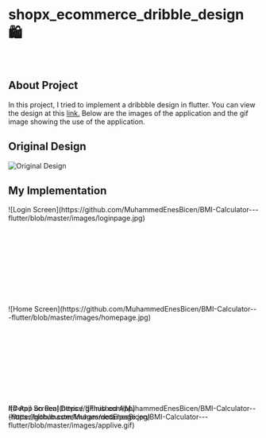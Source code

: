 # shopx_ecommerce_dribble_design 🛍️
️

## About Project

In this project, I tried to implement a dribbble design in flutter. 
You can view the design at this [link.](https://dribbble.com/shots/17253496-ShopX-Mobile-App-Exploration)
Below are the images of the application and the gif image showing the use of the application.

## Original Design
![Original Design](https://github.com/MuhammedEnesBicen/BMI-Calculator---flutter/blob/master/images/originaldesign.png)
## My Implementation

<div style="height:200px; float:left;">
![Login Screen](https://github.com/MuhammedEnesBicen/BMI-Calculator---flutter/blob/master/images/loginpage.jpg)
</div>
<div style="height:200px;float:left;">
![Home Screen](https://github.com/MuhammedEnesBicen/BMI-Calculator---flutter/blob/master/images/homepage.jpg)
</div>
<div style="height:200px">
![Detail Screen](https://github.com/MuhammedEnesBicen/BMI-Calculator---flutter/blob/master/images/detailpage.jpg)
</div>
## App on Real Device
![Finished App](https://github.com/MuhammedEnesBicen/BMI-Calculator---flutter/blob/master/images/applive.gif)


